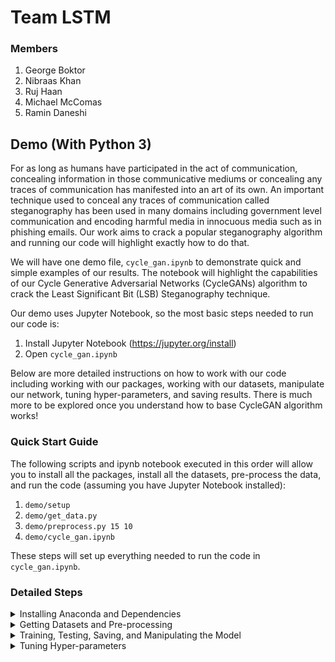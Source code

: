 # Team LSTM
### Members
1. George Boktor 
2. Nibraas Khan
3. Ruj Haan
4. Michael McComas
5. Ramin Daneshi

## Demo (With Python 3)
For as long as humans have participated in the act of communication, concealing information in those communicative mediums or concealing any traces of communication has manifested into an art of its own. An important technique used to conceal any traces of communication called steganography has been used in many domains including government level communication and encoding harmful media in innocuous media such as in phishing emails. Our work aims to crack a popular steganography algorithm and running our code will highlight exactly how to do that. 

We will have one demo file, ```cycle_gan.ipynb``` to demonstrate quick and simple examples of our results. The notebook will highlight the capabilities of our Cycle Generative Adversarial Networks (CycleGANs) algorithm to crack the Least Significant Bit (LSB) Steganography technique.

Our demo uses Jupyter Notebook, so the most basic steps needed to run our code is:

1. Install Jupyter Notebook (https://jupyter.org/install)
2. Open ```cycle_gan.ipynb```

Below are more detailed instructions on how to work with our code including working with our packages, working with our datasets, manipulate our network, tuning hyper-parameters, and saving results. There is much more to be explored once you understand how to base CycleGAN algorithm works!

### Quick Start Guide
The following scripts and ipynb notebook executed in this order will allow you to install all the packages, install all the datasets, pre-process the data, and run the code (assuming you have Jupyter Notebook installed):

1. ```demo/setup```
2. ```demo/get_data.py```
3. ```demo/preprocess.py 15 10```
4. ```demo/cycle_gan.ipynb```

These steps will set up everything needed to run the code in ```cycle_gan.ipynb```.

### Detailed Steps

<details>
<summary>Installing Anaconda and Dependencies</summary>
<br>

#### Installing Anaconda and Dependences
    
</details>
    
<details>
<summary>Getting Datasets and Pre-processing</summary>
<br>

#### Getting Datasets and Pre-processing
    
</details>
    
<details>
<summary>Training, Testing, Saving, and Manipulating the Model</summary>
<br>

#### Training and Saving

The code for training the CycleGAN model is found in ```demo/train.py```. The hyper-parameters, dataset, and saving mechanisms can be tweaked inside this file. 
    
To exceuate training run: 

```python3 demo/train.py [bit size]```
    
This command will run the code using the data from ```demo/get_data.py```, first 10 images from set 1 and first 5 images from set 2 as training data from the specified bit size (0-8), and will save the results in results in ```demo/checkpoints/cycle_gan_train_[bit size]```. All of these can be changed in the ```demo/train.py``` file.
    
#### Testing
    
After training is done, you can run: 
    
```python3 demo/test.py [bit size]```
    
The ```demo/test.py``` file assumes that you have trained in the bit size you are testing and the checkpoints have been saved in ```demo/checkpoints/cycle_gan_train_[bit size]```. The test file will generate an image, ```test.png``` that shows the results of the algorithm. The location of the checkpoints and the name of the file can be modified in ```demo/test.py```.
    
</details>
    
<details>
<summary>Tuning Hyper-parameters</summary>
<br>

#### Tuning Hyper-parameters 

To tune our hyper-parameters we used Bayesian Optimization. It tunes the hyper-parameters to get the best results for model performance.

The code for training the model using bayesian optimization can be found in ```demo/cycle_gan_bayes.py```. 
  
To execute Bayesian Optimization run: 

```python3 demo/cycle_gan_bayes.py [bit size] ```

The command will run the cycle gan model using bayesian optimization, for each iteration it will store the hyperparameters and the performance in ```demo/logs[bit size].json``` file.
    
</details>
